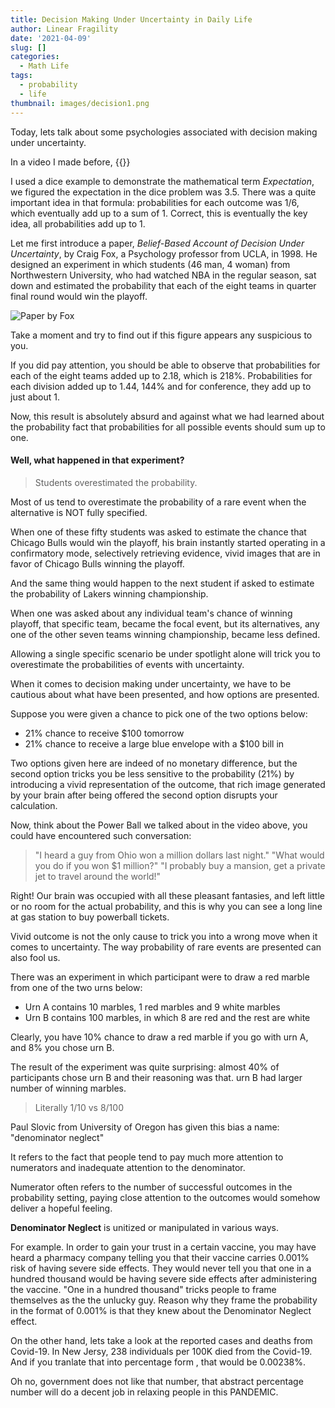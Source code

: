 ```yaml
---
title: Decision Making Under Uncertainty in Daily Life
author: Linear Fragility
date: '2021-04-09'
slug: []
categories:
  - Math Life
tags:
  - probability
  - life
thumbnail: images/decision1.png
---
```


Today, lets talk about some psychologies associated with decision making under uncertainty.

In a video I made before, {{<youtube sMFy5HNK9Kw>}} 

I used a dice example to demonstrate the mathematical term *Expectation*, we figured the expectation in the dice problem was 3.5. There was a quite important idea in that formula: probabilities for each outcome was 1/6, which eventually add up to a sum of 1. Correct, this is eventually the key idea, all probabilities add up to 1.

Let me first introduce a paper, *Belief-Based Account of Decision Under Uncertainty*, by Craig Fox, a Psychology professor from UCLA, in 1998. He designed an experiment in which students (46 man, 4 woman) from Northwestern University, who had watched NBA in the regular season, sat down and estimated the probability that each of the eight teams in quarter final round would win the playoff.

![Paper by Fox](/figures/belief_based_NBA.png)


Take a moment and try to find out if this figure appears any suspicious to you.

If you did pay attention, you should be able to observe that probabilities for each of the eight teams added up to 2.18, which is 218%.
Probabilities for each division added up to 1.44, 144% and for conference, they add up to just about 1.

Now, this result is absolutely absurd and against what we had learned about the probability fact that probabilities for all possible events should sum up to one.

#### Well, what happened in that experiment?

> Students overestimated the probability.

Most of us tend to overestimate the probability of a rare event when the alternative is NOT fully specified.


When one of these fifty students was asked to estimate the chance that Chicago Bulls would win the playoff, his brain instantly started operating in a confirmatory mode, selectively retrieving evidence, vivid images that are in favor of Chicago Bulls winning the playoff.

And the same thing would happen to the next student if asked to estimate the probability of Lakers winning championship.

When one was asked about any individual team's chance of winning playoff, that specific team, became the focal event, but its alternatives, any one of the other seven teams winning championship, became less defined.

Allowing a single specific scenario be under spotlight alone will trick you to overestimate the probabilities of events with uncertainty.

When it comes to decision making under uncertainty, we have to be cautious about what have been presented, and how options are presented.

Suppose you were given a chance to pick one of the two options below:
+ 21% chance to receive $100 tomorrow
+ 21% chance to receive a large blue envelope with a $100 bill in

Two options given here are indeed of no monetary difference, but the second option tricks you be less sensitive to the probability (21%) by introducing a vivid representation of the outcome, that rich image generated by your brain after being offered the second option disrupts your calculation.

Now, think about the Power Ball we talked about in the video above, you could have encountered such conversation:

> "I heard a guy from Ohio won a million dollars last night."
> "What would you do if you won $1 million?"
> "I probably buy a mansion, get a private jet to travel around the world!"

Right! Our brain was occupied with all these pleasant fantasies, and left little or no room for the actual probability, and this is why you can see a long line at gas station to buy powerball tickets.

Vivid outcome is not the only cause to trick you into a wrong move when it comes to uncertainty. The way probability of rare events are presented can also fool us.

There was an experiment in which participant were to draw a red marble from one of the two urns below:
+ Urn A contains 10 marbles, 1 red marbles and 9 white marbles
+ Urn B contains 100 marbles, in which 8 are red and the rest are white

Clearly, you have 10% chance to draw a red marble if you go with urn A, and 8% you chose urn B.

The result of the experiment was quite surprising: almost 40% of participants chose  urn B and their reasoning was that. urn B had larger number of winning marbles. 

> Literally 1/10 vs 8/100

Paul Slovic from University of Oregon has given this bias a name: "denominator neglect"

It refers to the fact that people tend to pay much more attention to numerators and inadequate attention to the denominator.

Numerator often refers to the number of successful outcomes in the probability setting, paying close attention to the outcomes would somehow deliver a hopeful feeling.

__Denominator Neglect__ is unitized or manipulated in various ways.

For example. In order to gain your trust in a certain vaccine, you may have heard a pharmacy company telling you that their vaccine carries 0.001% risk of having severe side effects. They would never tell you that one in a hundred thousand would be having severe side effects after administering the vaccine. "One in a hundred thousand" tricks people to frame themselves as the the unlucky guy. Reason why they frame the probability in the format of 0.001% is that they knew about the Denominator Neglect effect.

On the other hand, lets take a look at the reported cases and deaths from Covid-19. In New Jersy, 238 individuals per 100K died from the Covid-19. And if you tranlate that into percentage form , that would be 0.00238%.

Oh no, government does not like that number, that abstract percentage number will do a decent job in relaxing people in this PANDEMIC. 



